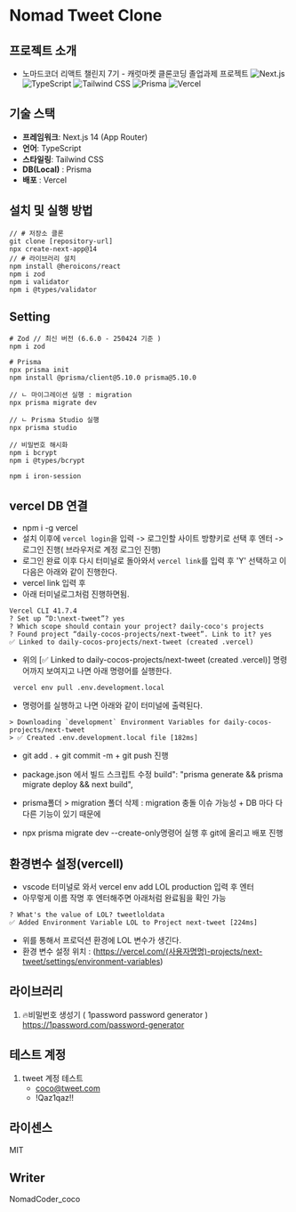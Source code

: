 # Nomad Tweet Clone

## 프로젝트 소개

- 노마드코더 리액트 챌린지 7기 - 캐럿마켓 클론코딩 졸업과제 프로젝트
  ![Next.js](https://img.shields.io/badge/Next.js-14-black)
  ![TypeScript](https://img.shields.io/badge/TypeScript-5.x-blue)
  ![Tailwind CSS](https://img.shields.io/badge/Tailwind-3.x-38bdf8)
  ![Prisma](https://www.prisma.io)
  ![Vercel](https://vercel.com)

## 기술 스택

- **프레임워크**: Next.js 14 (App Router)
- **언어**: TypeScript
- **스타일링**: Tailwind CSS
- **DB(Local)** : Prisma
- **배포** : Vercel

## 설치 및 실행 방법

```
// # 저장소 클론
git clone [repository-url]
npx create-next-app@14
// # 라이브러리 설치
npm install @heroicons/react
npm i zod
npm i validator
npm i @types/validator
```

## Setting

```
# Zod // 최신 버전 (6.6.0 - 250424 기준 )
npm i zod

# Prisma
npx prisma init
npm install @prisma/client@5.10.0 prisma@5.10.0

// ㄴ 마이그레이션 실행 : migration
npx prisma migrate dev

// ㄴ Prisma Studio 실행
npx prisma studio

// 비밀번호 해시화
npm i bcrypt
npm i @types/bcrypt

npm i iron-session

```

## vercel DB 연결

- npm i -g vercel
- 설치 이후에 `vercel login`을 입력 -> 로그인할 사이트 방향키로 선택 후 엔터 -> 로그인 진행( 브라우저로 계정 로그인 진행)
- 로그인 완료 이후 다시 터미널로 돌아와서 `vercel link`를 입력 후 'Y' 선택하고 이 다음은 아래와 같이 진행한다.
- vercel link 입력 후
- 아래 터미널로그처럼 진행하면됨.

```
Vercel CLI 41.7.4
? Set up “D:\next-tweet”? yes
? Which scope should contain your project? daily-coco's projects
? Found project “daily-cocos-projects/next-tweet”. Link to it? yes
✅ Linked to daily-cocos-projects/next-tweet (created .vercel)
```

- 위의 [✅ Linked to daily-cocos-projects/next-tweet (created .vercel)] 명령어까지 보여지고 나면 아래 명령어를 실행한다.

```
 vercel env pull .env.development.local
```

- 명령어를 실행하고 나면 아래와 같이 터미널에 출력된다.

```
> Downloading `development` Environment Variables for daily-cocos-projects/next-tweet
> ✅ Created .env.development.local file [182ms]
```

- git add . + git commit -m + git push 진행

- package.json 에서 빌드 스크립트 수정
  build": "prisma generate && prisma migrate deploy && next build",

- prisma폴더 > migration 폴더 삭제
  : migration 충돌 이슈 가능성 + DB 마다 다 다른 기능이 있기 때문에

- npx prisma migrate dev --create-only명령어 실행 후 git에 올리고 배포 진행

## 환경변수 설정(vercell)

- vscode 터미널로 와서 vercel env add LOL production 입력 후 엔터
- 아무렇게 이름 작명 후 엔터해주면 아래처럼 완료됨을 확인 가능

```
? What's the value of LOL? tweetloldata
✅ Added Environment Variable LOL to Project next-tweet [224ms]
```

- 위를 통해서 프로덕션 환경에 LOL 변수가 생긴다.
- 환경 변수 설정 위치 : (https://vercel.com/(사용자명명)-projects/next-tweet/settings/environment-variables)

## 라이브러리

1. 🔥비밀번호 생성기 ( 1password password generator )
   https://1password.com/password-generator

## 테스트 계정

1. tweet 계정 테스트
   - coco@tweet.com
   - !Qaz1qaz!!

## 라이센스

MIT

## Writer

NomadCoder_coco
